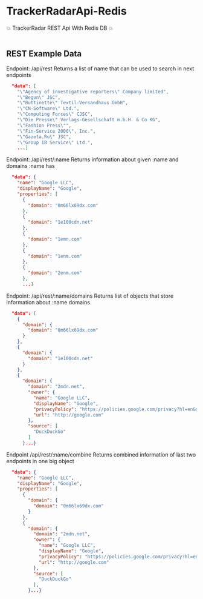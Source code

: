 # TrackerRadarApi-Redis
:boom: TrackerRadar REST Api With Redis DB :boom:<br><br>
## REST Example Data

Endpoint: /api/rest Returns a list of name that can be used to search in next endpoints

```JSON
  "data": [
    "\"Agency of investigative reporters\" Company limited",
    "\"Begun\" JSC",
    "\"Buttinette\" Textil-Versandhaus GmbH",
    "\"CN-Software\" Ltd.",
    "\"Computing Forces\" CJSC",
    "\"Die Presse\" Verlags-Gesellschaft m.b.H. & Co KG",
    "\"Fashion Press\"",
    "\"Fin-Service 2000\", Inc.",
    "\"Gazeta.Ru\" JSC",
    "\"Group IB Service\" Ltd.",
    ...]
```

Endpoint: /api/rest/:name Returns information about given :name and domains :name has

```JSON
  "data": {
    "name": "Google LLC",
    "displayName": "Google",
    "properties": [
      {
        "domain": "0m66lx69dx.com"
      },
      {
        "domain": "1e100cdn.net"
      },
      {
        "domain": "1emn.com"
      },
      {
        "domain": "1enm.com"
      },
      {
        "domain": "2enm.com"
      },
      ...]
```

Endpoint: /api/rest/:name/domains Returns list of objects that store information about :name domains

```JSON
  "data": [
    {
      "domain": {
        "domain": "0m66lx69dx.com"
      }
    },
    {
      "domain": {
        "domain": "1e100cdn.net"
      }
    },
    {
      "domain": {
        "domain": "2mdn.net",
        "owner": {
          "name": "Google LLC",
          "displayName": "Google",
          "privacyPolicy": "https://policies.google.com/privacy?hl=en&gl=us",
          "url": "http://google.com"
        },
        "source": [
          "DuckDuckGo"
        ]
      }...}
```

Endpoint /api/rest/:name/combine Returns combined information of last two endpoints in one big object

```JSON
  "data": {
    "name": "Google LLC",
    "displayName": "Google",
    "properties": [
      {
        "domain": {
          "domain": "0m66lx69dx.com"
        }
      },
      {
        "domain": {
          "domain": "2mdn.net",
          "owner": {
            "name": "Google LLC",
            "displayName": "Google",
            "privacyPolicy": "https://policies.google.com/privacy?hl=en&gl=us",
            "url": "http://google.com"
          },
          "source": [
            "DuckDuckGo"
          ],
        }...}
```
